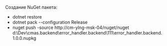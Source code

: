 Создание NuGet пакета:
* dotnet restore
* dotnet pack --configuration Release
* nuget push -source http://cm-ylng-msk-04/nuget/nuget d:\Dev\cmas.backend\error_handler.backend\111\error_handler.backend.1.0.0.nupkg
